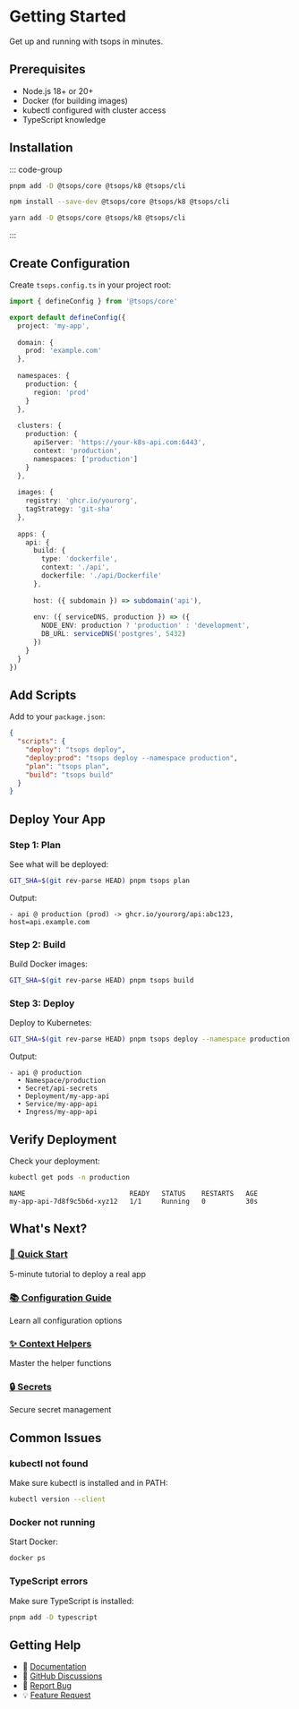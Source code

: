 # Getting Started

Get up and running with tsops in minutes.

## Prerequisites

- Node.js 18+ or 20+
- Docker (for building images)
- kubectl configured with cluster access
- TypeScript knowledge

## Installation

::: code-group

```bash [pnpm]
pnpm add -D @tsops/core @tsops/k8 @tsops/cli
```

```bash [npm]
npm install --save-dev @tsops/core @tsops/k8 @tsops/cli
```

```bash [yarn]
yarn add -D @tsops/core @tsops/k8 @tsops/cli
```

:::

## Create Configuration

Create `tsops.config.ts` in your project root:

```typescript
import { defineConfig } from '@tsops/core'

export default defineConfig({
  project: 'my-app',
  
  domain: {
    prod: 'example.com'
  },
  
  namespaces: {
    production: {
      region: 'prod'
    }
  },
  
  clusters: {
    production: {
      apiServer: 'https://your-k8s-api.com:6443',
      context: 'production',
      namespaces: ['production']
    }
  },
  
  images: {
    registry: 'ghcr.io/yourorg',
    tagStrategy: 'git-sha'
  },
  
  apps: {
    api: {
      build: {
        type: 'dockerfile',
        context: './api',
        dockerfile: './api/Dockerfile'
      },
      
      host: ({ subdomain }) => subdomain('api'),
      
      env: ({ serviceDNS, production }) => ({
        NODE_ENV: production ? 'production' : 'development',
        DB_URL: serviceDNS('postgres', 5432)
      })
    }
  }
})
```

## Add Scripts

Add to your `package.json`:

```json
{
  "scripts": {
    "deploy": "tsops deploy",
    "deploy:prod": "tsops deploy --namespace production",
    "plan": "tsops plan",
    "build": "tsops build"
  }
}
```

## Deploy Your App

### Step 1: Plan

See what will be deployed:

```bash
GIT_SHA=$(git rev-parse HEAD) pnpm tsops plan
```

Output:
```
- api @ production (prod) -> ghcr.io/yourorg/api:abc123, host=api.example.com
```

### Step 2: Build

Build Docker images:

```bash
GIT_SHA=$(git rev-parse HEAD) pnpm tsops build
```

### Step 3: Deploy

Deploy to Kubernetes:

```bash
GIT_SHA=$(git rev-parse HEAD) pnpm tsops deploy --namespace production
```

Output:
```
- api @ production
  • Namespace/production
  • Secret/api-secrets
  • Deployment/my-app-api
  • Service/my-app-api
  • Ingress/my-app-api
```

## Verify Deployment

Check your deployment:

```bash
kubectl get pods -n production
```

```
NAME                          READY   STATUS    RESTARTS   AGE
my-app-api-7d8f9c5b6d-xyz12   1/1     Running   0          30s
```

## What's Next?

### [🎯 Quick Start](/guide/quick-start)
5-minute tutorial to deploy a real app

### [📚 Configuration Guide](/guide/configuration)
Learn all configuration options

### [✨ Context Helpers](/guide/context-helpers)
Master the helper functions

### [🔒 Secrets](/guide/secrets)
Secure secret management

## Common Issues

### kubectl not found

Make sure kubectl is installed and in PATH:

```bash
kubectl version --client
```

### Docker not running

Start Docker:

```bash
docker ps
```

### TypeScript errors

Make sure TypeScript is installed:

```bash
pnpm add -D typescript
```

## Getting Help

- 📖 [Documentation](/guide/what-is-tsops)
- 💬 [GitHub Discussions](https://github.com/yourusername/tsops/discussions)
- 🐛 [Report Bug](https://github.com/yourusername/tsops/issues)
- 💡 [Feature Request](https://github.com/yourusername/tsops/issues/new?template=feature_request.md)


